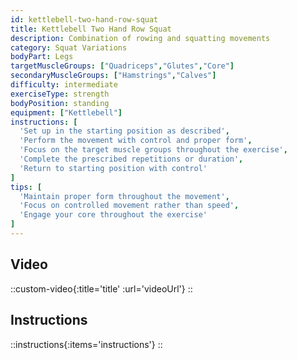 ```yaml
---
id: kettlebell-two-hand-row-squat
title: Kettlebell Two Hand Row Squat
description: Combination of rowing and squatting movements
category: Squat Variations
bodyPart: Legs
targetMuscleGroups: ["Quadriceps","Glutes","Core"]
secondaryMuscleGroups: ["Hamstrings","Calves"]
difficulty: intermediate
exerciseType: strength
bodyPosition: standing
equipment: ["Kettlebell"]
instructions: [
  'Set up in the starting position as described',
  'Perform the movement with control and proper form',
  'Focus on the target muscle groups throughout the exercise',
  'Complete the prescribed repetitions or duration',
  'Return to starting position with control'
]
tips: [
  'Maintain proper form throughout the movement',
  'Focus on controlled movement rather than speed',
  'Engage your core throughout the exercise'
]
---
```


## Video

::custom-video{:title='title' :url='videoUrl'}
::

## Instructions

::instructions{:items='instructions'}
::

